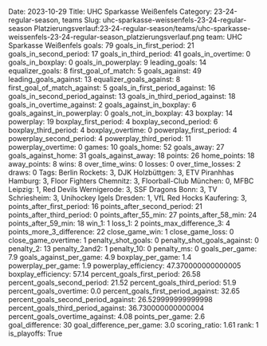 Date: 2023-10-29
Title: UHC Sparkasse Weißenfels
Category: 23-24-regular-season, teams
Slug: uhc-sparkasse-weissenfels-23-24-regular-season
Platzierungsverlauf:23-24-regular-season/teams/uhc-sparkasse-weissenfels-23-24-regular-season_platzierungsverlauf.png
team: UHC Sparkasse Weißenfels
goals: 79
goals_in_first_period: 21
goals_in_second_period: 17
goals_in_third_period: 41
goals_in_overtime: 0
goals_in_boxplay: 0
goals_in_powerplay: 9
leading_goals: 14
equalizer_goals: 8
first_goal_of_match: 5
goals_against: 49
leading_goals_against: 13
equalizer_goals_against: 8
first_goal_of_match_against: 5
goals_in_first_period_against: 16
goals_in_second_period_against: 13
goals_in_third_period_against: 18
goals_in_overtime_against: 2
goals_against_in_boxplay: 6
goals_against_in_powerplay: 0
goals_not_in_boxplay: 43
boxplay: 14
powerplay: 19
boxplay_first_period: 4
boxplay_second_period: 6
boxplay_third_period: 4
boxplay_overtime: 0
powerplay_first_period: 4
powerplay_second_period: 4
powerplay_third_period: 11
powerplay_overtime: 0
games: 10
goals_home: 52
goals_away: 27
goals_against_home: 31
goals_against_away: 18
points: 26
home_points: 18
away_points: 8
wins: 8
over_time_wins: 0
losses: 0
over_time_losses: 2
draws: 0
Tags:  Berlin Rockets: 3,  DJK Holzbüttgen: 3,  ETV Piranhhas Hamburg: 3,  Floor Fighters Chemnitz: 3,  Floorball-Club München: 0,  MFBC Leipzig: 1,  Red Devils Wernigerode: 3,  SSF Dragons Bonn: 3,  TV Schriesheim: 3,  Unihockey Igels Dresden: 1,  VfL Red Hocks Kaufering: 3,
points_after_first_period: 16
points_after_second_period: 21
points_after_third_period: 0
points_after_55_min: 27
points_after_58_min: 24
points_after_59_min: 18
win_1: 1
loss_1: 2
points_max_difference_3: 4
points_more_3_difference: 22
close_game_win: 1
close_game_loss: 0
close_game_overtime: 1
penalty_shot_goals: 0
penalty_shot_goals_against: 0
penalty_2: 13
penalty_2and2: 1
penalty_10: 0
penalty_ms: 0
goals_per_game: 7.9
goals_against_per_game: 4.9
boxplay_per_game: 1.4
powerplay_per_game: 1.9
powerplay_efficiency: 47.370000000000005
boxplay_efficiency: 57.14
percent_goals_first_period: 26.58
percent_goals_second_period: 21.52
percent_goals_third_period: 51.9
percent_goals_overtime: 0.0
percent_goals_first_period_against: 32.65
percent_goals_second_period_against: 26.529999999999998
percent_goals_third_period_against: 36.730000000000004
percent_goals_overtime_against: 4.08
points_per_game: 2.6
goal_difference: 30
goal_difference_per_game: 3.0
scoring_ratio: 1.61
rank: 1
is_playoffs: True
